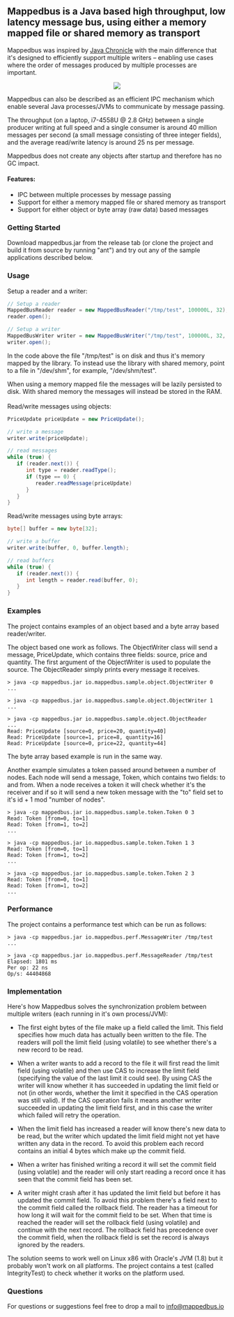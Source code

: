 ## Mappedbus is a Java based high throughput, low latency message bus, using either a memory mapped file or shared memory as transport

Mappedbus was inspired by [Java Chronicle](https://github.com/OpenHFT/Chronicle-Queue) with the main difference that it's designed to efficiently support multiple writers – enabling use cases where the order of messages produced by multiple processes are important.

<p align="center">
  <img src="http://3.bp.blogspot.com/-L51XiyruNMA/VU5K9dMtx9I/AAAAAAAAACg/AOkdwjTrzgI/s320/mappedbus.png">
</p>

Mappedbus can also be described as an efficient IPC mechanism which enable several Java processes/JVMs to communicate by message passing.

The throughput (on a laptop, i7-4558U @ 2.8 GHz) between a single producer writing at full speed and a single consumer is around 40 million messages per second (a small message consisting of three integer fields), and the average read/write latency is around 25 ns per message.

Mappedbus does not create any objects after startup and therefore has no GC impact.

#### Features:
* IPC between multiple processes by message passing
* Support for either a memory mapped file or shared memory as transport
* Support for either object or byte array (raw data) based messages

### Getting Started

Download mappedbus.jar from the release tab (or clone the project and build it from source by running "ant") and try out any of the sample applications described below.

### Usage

Setup a reader and a writer:
```java
// Setup a reader
MappedBusReader reader = new MappedBusReader("/tmp/test", 100000L, 32);
reader.open();

// Setup a writer
MappedBusWriter writer = new MappedBusWriter("/tmp/test", 100000L, 32, true);
writer.open();
```

In the code above the file "/tmp/test" is on disk and thus it's memory mapped by the library. To instead use the library with shared memory, point to a file in "/dev/shm", for example, "/dev/shm/test".

When using a memory mapped file the messages will be lazily persisted to disk. With shared memory the messages will instead be stored in the RAM.
<br><br>
Read/write messages using objects:
```java
PriceUpdate priceUpdate = new PriceUpdate();

// write a message
writer.write(priceUpdate);

// read messages
while (true) {
   if (reader.next()) {
      int type = reader.readType();
      if (type == 0) {
         reader.readMessage(priceUpdate)
      }
   }
}
```

Read/write messages using byte arrays:
```java
byte[] buffer = new byte[32];

// write a buffer
writer.write(buffer, 0, buffer.length);

// read buffers
while (true) {
   if (reader.next()) {
      int length = reader.read(buffer, 0);
   }
}
```

### Examples

The project contains examples of an object based and a byte array based reader/writer.

The object based one work as follows. The ObjectWriter class will send a message, PriceUpdate, which contains three fields: source, price and quantity. The first argument of the ObjectWriter is used to populate the source. The ObjectReader simply prints every message it receives.

```
> java -cp mappedbus.jar io.mappedbus.sample.object.ObjectWriter 0
...
```
```
> java -cp mappedbus.jar io.mappedbus.sample.object.ObjectWriter 1
...
```
```
> java -cp mappedbus.jar io.mappedbus.sample.object.ObjectReader
...
Read: PriceUpdate [source=0, price=20, quantity=40]
Read: PriceUpdate [source=1, price=8, quantity=16]
Read: PriceUpdate [source=0, price=22, quantity=44]
```

The byte array based example is run in the same way.

Another example simulates a token passed around between a number of nodes. Each node will send a message, Token, which contains two fields: to and from. When a node receives a token it will check whether it's the receiver and if so it will send a new token message with the "to" field set to it's id + 1 mod "number of nodes".
```
> java -cp mappedbus.jar io.mappedbus.sample.token.Token 0 3
Read: Token [from=0, to=1]
Read: Token [from=1, to=2]
...
```
```
> java -cp mappedbus.jar io.mappedbus.sample.token.Token 1 3
Read: Token [from=0, to=1]
Read: Token [from=1, to=2]
...
```
```
> java -cp mappedbus.jar io.mappedbus.sample.token.Token 2 3
Read: Token [from=0, to=1]
Read: Token [from=1, to=2]
...
```


### Performance

The project contains a performance test which can be run as follows:
```
> java -cp mappedbus.jar io.mappedbus.perf.MessageWriter /tmp/test
...
```
```
> java -cp mappedbus.jar io.mappedbus.perf.MessageReader /tmp/test
Elapsed: 1801 ms
Per op: 22 ns
Op/s: 44404868
```

### Implementation

Here's how Mappedbus solves the synchronization problem between multiple writers (each running in it's own process/JVM):

* The first eight bytes of the file make up a field called the limit. This field specifies how much data has actually been written to the file. The readers will poll the limit field (using volatile) to see whether there's a new record to be read.

* When a writer wants to add a record to the file it will first read the limit field (using volatile) and then use CAS to increase the limit field (specifying the value of the last limit it could see). By using CAS the writer will know whether it has succeeded in updating the limit field or not (in other words, whether the limit it specified in the CAS operation was still valid). If the CAS operation fails it means another writer succeeded in updating the limit field first, and in this case the writer which failed will retry the operation.

* When the limit field has increased a reader will know there's new data to be read, but the writer which updated the limit field might not yet have written any data in the record. To avoid this problem each record contains an initial 4 bytes which make up the commit field.

* When a writer has finished writing a record it will set the commit field (using volatile) and the reader will only start reading a record once it has seen that the commit field has been set.

* A writer might crash after it has updated the limit field but before it has updated the commit field. To avoid this problem there's a field next to the commit field called the rollback field. The reader has a timeout for how long it will wait for the commit field to be set. When that time is reached the reader will set the rollback field (using volatile) and continue with the next record. The rollback field has precedence over the commit field, when the rollback field is set the record is always ignored by the readers.

The solution seems to work well on Linux x86 with Oracle's JVM (1.8) but it probably won't work on all platforms. The project contains a test (called IntegrityTest) to check whether it works on the platform used.

### Questions

For questions or suggestions feel free to drop a mail to info@mappedbus.io
